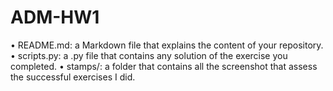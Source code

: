 # ADM-HW1


• README.md: a Markdown file that explains the content of your repository.
• scripts.py: a .py file that contains any solution of the exercise you completed. 
• stamps/: a folder that contains all the screenshot that assess the successful exercises I
did. 
